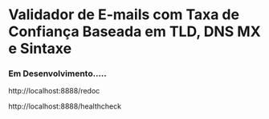 
# Validador de E-mails com Taxa de Confiança Baseada em TLD, DNS MX e Sintaxe

### Em Desenvolvimento.....



http://localhost:8888/redoc


http://localhost:8888/healthcheck